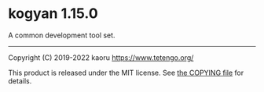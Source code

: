 kogyan 1.15.0
=============

A common development tool set.

---

Copyright (C) 2019-2022 kaoru  https://www.tetengo.org/

This product is released under the MIT license.
See [the COPYING file](https://github.com/tetengo/kogyan/blob/master/COPYING)
for details.
